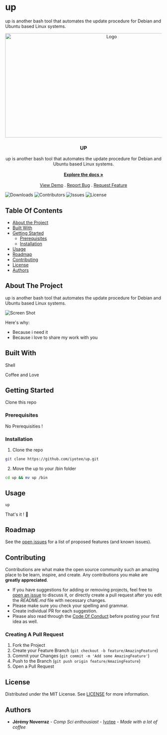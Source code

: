 # up

up is another bash tool that automates the update procedure for Debian and Ubuntu based Linux systems.

<p align="center">
  <a href="https://github.com/Iyotee/up">
    <img src="images/up.svg" alt="Logo" width="669" height="335">
  </a>

  <h3 align="center">UP</h3>

  <p align="center">
    up is another bash tool that automates the update procedure for Debian and Ubuntu based Linux systems.
    <br/>
    <br/>
    <a href="https://github.com/Iyotee/up"><strong>Explore the docs »</strong></a>
    <br/>
    <br/>
    <a href="https://github.com/Iyotee/up">View Demo</a>
    .
    <a href="https://github.com/Iyotee/up/issues">Report Bug</a>
    .
    <a href="https://github.com/Iyotee/up/issues">Request Feature</a>
  </p>
</p>

![Downloads](https://img.shields.io/github/downloads/Iyotee/up/total) ![Contributors](https://img.shields.io/github/contributors/Iyotee/up?color=dark-green) ![Issues](https://img.shields.io/github/issues/Iyotee/up) ![License](https://img.shields.io/github/license/Iyotee/up)


## Table Of Contents

* [About the Project](#about-the-project)
* [Built With](#built-with)
* [Getting Started](#getting-started)
  * [Prerequisites](#prerequisites)
  * [Installation](#installation)
* [Usage](#usage)
* [Roadmap](#roadmap)
* [Contributing](#contributing)
* [License](#license)
* [Authors](#authors)


## About The Project


up is another bash tool that automates the update procedure for Debian and Ubuntu based Linux systems.

![Screen Shot](images/screenshot.png)

Here's why:

* Because i need it
* Because i love to share my work with you


## Built With

Shell

Coffee and Love

## Getting Started

Clone this repo

### Prerequisites

No Prerequisities !


### Installation


1. Clone the repo

```sh
git clone https://github.com/iyotee/up.git
```

2. Move the up to your /bin folder

```sh
cd up && mv up /bin
```

## Usage

```sh
up
```

That's it ! 🎊


## Roadmap

See the [open issues](https://github.com/Iyotee/up/issues) for a list of proposed features (and known issues).

## Contributing

Contributions are what make the open source community such an amazing place to be learn, inspire, and create. Any contributions you make are **greatly appreciated**.
* If you have suggestions for adding or removing projects, feel free to [open an issue](https://github.com/Iyotee/up/issues/new) to discuss it, or directly create a pull request after you edit the *README.md* file with necessary changes.
* Please make sure you check your spelling and grammar.
* Create individual PR for each suggestion.
* Please also read through the [Code Of Conduct](https://github.com/Iyotee/up/blob/main/CODE_OF_CONDUCT.md) before posting your first idea as well.

### Creating A Pull Request

1. Fork the Project
2. Create your Feature Branch (`git checkout -b feature/AmazingFeature`)
3. Commit your Changes (`git commit -m 'Add some AmazingFeature'`)
4. Push to the Branch (`git push origin feature/AmazingFeature`)
5. Open a Pull Request

## License

Distributed under the MIT License. See [LICENSE](https://github.com/Iyotee/up/blob/main/LICENSE.md) for more information.

## Authors

* **Jérémy Noverraz** - *Comp Sci enthousiast* - [Iyotee](https://github.com/iyotee/) - *Made with a lot of coffee*
